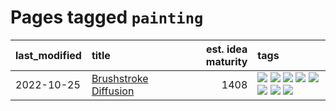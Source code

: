 # Pages tagged `painting`

|last_modified|title|est. idea maturity|tags
|:---|:---|---:|:---|
|2022-10-25|[Brushstroke Diffusion](../brushstroke-diffusion.md)|1408|[![](https://img.shields.io/badge/tag-artisticstyletransfer-82f6b0)](../tags/artisticstyletransfer.md) [![](https://img.shields.io/badge/tag-creativity-7a169c)](../tags/creativity.md) [![](https://img.shields.io/badge/tag-deepgenerativemodeling-254eb)](../tags/deepgenerativemodeling.md) [![](https://img.shields.io/badge/tag-experimental-9c3a4a)](../tags/experimental.md) [![](https://img.shields.io/badge/tag-image_processing-96f12e)](../tags/image_processing.md) [![](https://img.shields.io/badge/tag-modeltraining-fde018)](../tags/modeltraining.md) [![](https://img.shields.io/badge/tag-painting-d3fceb)](../tags/painting.md) [![](https://img.shields.io/badge/tag-wip-b7fb0)](../tags/wip.md)|
